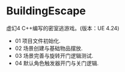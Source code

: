 # BuildingEscape
虚幻4 C++编写的密室逃游戏。(版本：UE 4.24)

* 01 项目文件初始化.
* 02 场景创建与基础物品摆放.
* 03 场景完善与旋转开门逻辑测试.
* 04 默认角色触发器开门与关门逻辑.